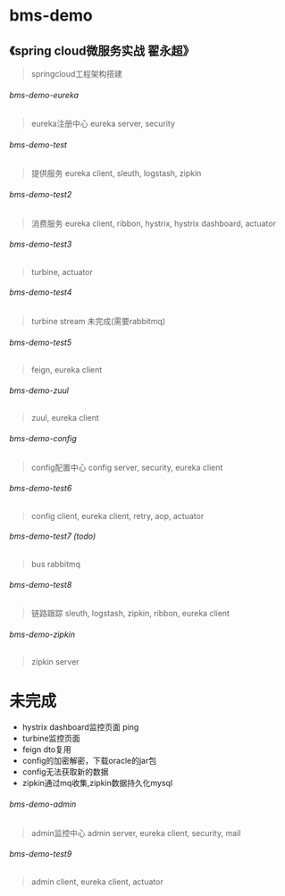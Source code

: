 # bms-demo
## 《spring cloud微服务实战 翟永超》
> springcloud工程架构搭建
###### bms-demo-eureka
> eureka注册中心 eureka server, security
###### bms-demo-test
> 提供服务 eureka client, sleuth, logstash, zipkin
###### bms-demo-test2
> 消费服务 eureka client, ribbon, hystrix, hystrix dashboard, actuator
###### bms-demo-test3
> turbine, actuator
###### bms-demo-test4
> turbine stream 未完成(需要rabbitmq)
###### bms-demo-test5
> feign, eureka client
###### bms-demo-zuul
> zuul, eureka client
###### bms-demo-config
> config配置中心 config server, security, eureka client
###### bms-demo-test6
> config client, eureka client, retry, aop, actuator
###### bms-demo-test7 (todo)
> bus rabbitmq
###### bms-demo-test8
> 链路跟踪 sleuth, logstash, zipkin, ribbon, eureka client
###### bms-demo-zipkin
> zipkin server

# 未完成
- hystrix dashboard监控页面 ping
- turbine监控页面
- feign dto复用
- config的加密解密，下载oracle的jar包
- config无法获取新的数据
- zipkin通过mq收集,zipkin数据持久化mysql

###### bms-demo-admin
> admin监控中心 admin server, eureka client, security, mail
###### bms-demo-test9
> admin client, eureka client, actuator